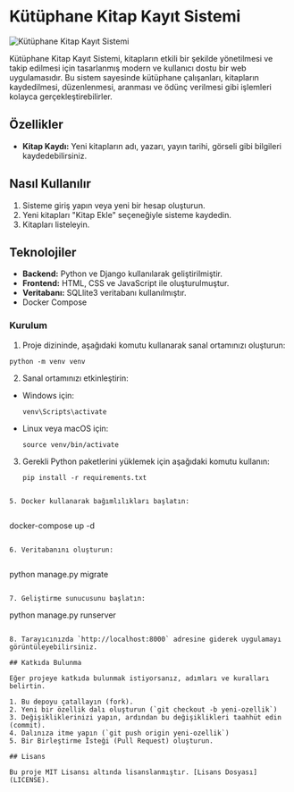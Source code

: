 # Kütüphane Kitap Kayıt Sistemi

![Kütüphane Kitap Kayıt Sistemi](https://r.resimlink.com/ZC6bWLxFGkf.png)

Kütüphane Kitap Kayıt Sistemi, kitapların etkili bir şekilde yönetilmesi ve takip edilmesi için tasarlanmış modern ve kullanıcı dostu bir web uygulamasıdır. Bu sistem sayesinde kütüphane çalışanları, kitapların kaydedilmesi, düzenlenmesi, aranması ve ödünç verilmesi gibi işlemleri kolayca gerçekleştirebilirler.

## Özellikler

- **Kitap Kaydı:** Yeni kitapların adı, yazarı, yayın tarihi, görseli gibi bilgileri kaydedebilirsiniz.

## Nasıl Kullanılır

1. Sisteme giriş yapın veya yeni bir hesap oluşturun.
2. Yeni kitapları "Kitap Ekle" seçeneğiyle sisteme kaydedin.
3. Kitapları listeleyin.

## Teknolojiler

- **Backend:** Python ve Django kullanılarak geliştirilmiştir.
- **Frontend:** HTML, CSS ve JavaScript ile oluşturulmuştur.
- **Veritabanı:** SQLlite3 veritabanı kullanılmıştır.
- Docker Compose

### Kurulum

1. Proje dizininde, aşağıdaki komutu kullanarak sanal ortamınızı oluşturun:
```
python -m venv venv
```

2. Sanal ortamınızı etkinleştirin:

  - Windows için:
  
    ```
    venv\Scripts\activate
    ```
  
  - Linux veya macOS için:
  
    ```
    source venv/bin/activate
    ```

3. Gerekli Python paketlerini yüklemek için aşağıdaki komutu kullanın:
   ```
   pip install -r requirements.txt
```

5. Docker kullanarak bağımlılıkları başlatın:
   
```
docker-compose up -d
```

6. Veritabanını oluşturun:
   
```
python manage.py migrate
```

7. Geliştirme sunucusunu başlatın:
```
python manage.py runserver
```

8. Tarayıcınızda `http://localhost:8000` adresine giderek uygulamayı görüntüleyebilirsiniz.

## Katkıda Bulunma

Eğer projeye katkıda bulunmak istiyorsanız, adımları ve kuralları belirtin.

1. Bu depoyu çatallayın (fork).
2. Yeni bir özellik dalı oluşturun (`git checkout -b yeni-ozellik`)
3. Değişikliklerinizi yapın, ardından bu değişiklikleri taahhüt edin (commit).
4. Dalınıza itme yapın (`git push origin yeni-ozellik`)
5. Bir Birleştirme İsteği (Pull Request) oluşturun.

## Lisans

Bu proje MIT Lisansı altında lisanslanmıştır. [Lisans Dosyası](LICENSE).



